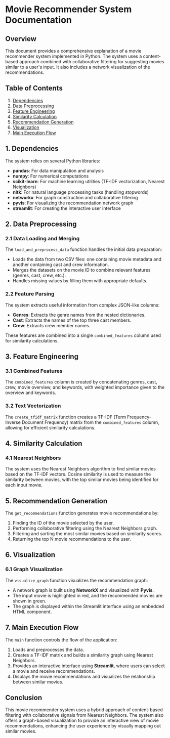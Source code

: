 
# Movie Recommender System Documentation

## Overview

This document provides a comprehensive explanation of a movie recommender system implemented in Python. The system uses a content-based approach combined with collaborative filtering for suggesting movies similar to a user's input. It also includes a network visualization of the recommendations.

## Table of Contents

1. [Dependencies](#dependencies)
2. [Data Preprocessing](#data-preprocessing)
3. [Feature Engineering](#feature-engineering)
4. [Similarity Calculation](#similarity-calculation)
5. [Recommendation Generation](#recommendation-generation)
6. [Visualization](#visualization)
7. [Main Execution Flow](#main-execution-flow)

## 1. Dependencies

The system relies on several Python libraries:

- **pandas**: For data manipulation and analysis
- **numpy**: For numerical computations
- **scikit-learn**: For machine learning utilities (TF-IDF vectorization, Nearest Neighbors)
- **nltk**: For natural language processing tasks (handling stopwords)
- **networkx**: For graph construction and collaborative filtering
- **pyvis**: For visualizing the recommendation network graph
- **streamlit**: For creating the interactive user interface

## 2. Data Preprocessing

### 2.1 Data Loading and Merging

The `load_and_preprocess_data` function handles the initial data preparation:

- Loads the data from two CSV files: one containing movie metadata and another containing cast and crew information.
- Merges the datasets on the movie ID to combine relevant features (genres, cast, crew, etc.).
- Handles missing values by filling them with appropriate defaults.

### 2.2 Feature Parsing

The system extracts useful information from complex JSON-like columns:

- **Genres**: Extracts the genre names from the nested dictionaries.
- **Cast**: Extracts the names of the top three cast members.
- **Crew**: Extracts crew member names.

These features are combined into a single `combined_features` column used for similarity calculations.

## 3. Feature Engineering

### 3.1 Combined Features

The `combined_features` column is created by concatenating genres, cast, crew, movie overview, and keywords, with weighted importance given to the overview and keywords.

### 3.2 Text Vectorization

The `create_tfidf_matrix` function creates a TF-IDF (Term Frequency-Inverse Document Frequency) matrix from the `combined_features` column, allowing for efficient similarity calculations.

## 4. Similarity Calculation

### 4.1 Nearest Neighbors

The system uses the Nearest Neighbors algorithm to find similar movies based on the TF-IDF vectors. Cosine similarity is used to measure the similarity between movies, with the top similar movies being identified for each input movie.

## 5. Recommendation Generation

The `get_recommendations` function generates movie recommendations by:

1. Finding the ID of the movie selected by the user.
2. Performing collaborative filtering using the Nearest Neighbors graph.
3. Filtering and sorting the most similar movies based on similarity scores.
4. Returning the top N movie recommendations to the user.

## 6. Visualization

### 6.1 Graph Visualization

The `visualize_graph` function visualizes the recommendation graph:

- A network graph is built using **NetworkX** and visualized with **Pyvis**.
- The input movie is highlighted in red, and the recommended movies are shown in green.
- The graph is displayed within the Streamlit interface using an embedded HTML component.

## 7. Main Execution Flow

The `main` function controls the flow of the application:

1. Loads and preprocesses the data.
2. Creates a TF-IDF matrix and builds a similarity graph using Nearest Neighbors.
3. Provides an interactive interface using **Streamlit**, where users can select a movie and receive recommendations.
4. Displays the movie recommendations and visualizes the relationship between similar movies.

## Conclusion

This movie recommender system uses a hybrid approach of content-based filtering with collaborative signals from Nearest Neighbors. The system also offers a graph-based visualization to provide an interactive view of movie recommendations, enhancing the user experience by visually mapping out similar movies.
